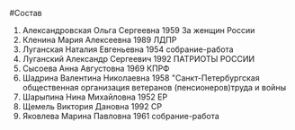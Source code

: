 #Состав
1. Александровская Ольга Сергеевна 1959 За женщин России
2. Кленина Мария Алексеевна 1989 ЛДПР
3. Луганская Наталия Евгеньевна 1954 собрание-работа
4. Луганский Александр Сергеевич 1992 ПАТРИОТЫ РОССИИ
5. Сысоева Анна Августовна 1969 КПРФ
6. Шадрина Валентина Николаевна 1958 \"Санкт-Петербургская общественная организация ветеранов (пенсионеров)труда и войны
7. Шарыпина Нина Михайловна 1952 ЕР
8. Щемель Виктория Дановна 1992 СР
9. Яковлева Марина Павловна 1961 собрание-работа
